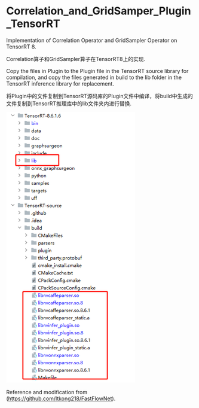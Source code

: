 # Correlation_and_GridSamper_Plugin_TensorRT
Implementation of Correlation Operator and GridSampler Operator on TensorRT 8.

Correlation算子和GridSampler算子在TensorRT8上的实现.

Copy the files in Plugin to the Plugin file in the TensorRT source library for compilation, and copy the files generated in build to the lib folder in the TensorRT inference library for replacement.

将Plugin中的文件复制到TensorRT源码库的Plugin文件中编译，将build中生成的文件复制到TensorRT推理库中的lib文件夹内进行替换.

![model_architecture](image/explain.png)

Reference and modification from (https://github.com/ltkong218/FastFlowNet).
